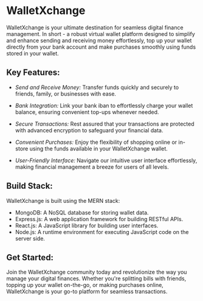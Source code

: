 # WalletXchange
WalletXchange is your ultimate destination for seamless digital finance management. In short - a robust virtual wallet platform designed to simplify and enhance sending and receiving money effortlessly, top up your wallet directly from your bank account and make purchases smoothly using funds stored in your wallet. 

## Key Features:

- *Send and Receive Money:* Transfer funds quickly and securely to friends, family, or businesses with ease.

- *Bank Integration:* Link your bank iban to effortlessly charge your wallet balance, ensuring convenient top-ups whenever needed.

- *Secure Transactions:* Rest assured that your transactions are protected with advanced encryption to safeguard your financial data.

- *Convenient Purchases:* Enjoy the flexibility of shopping online or in-store using the funds available in your WalletXchange wallet.

- *User-Friendly Interface:* Navigate our intuitive user interface effortlessly, making financial management a breeze for users of all levels.

## Build Stack:

WalletXchange is built using the MERN stack:

- MongoDB: A NoSQL database for storing wallet data.
- Express.js: A web application framework for building RESTful APIs.
- React.js: A JavaScript library for building user interfaces.
- Node.js: A runtime environment for executing JavaScript code on the server side.

## Get Started:

Join the WalletXchange community today and revolutionize the way you manage your digital finances. Whether you're splitting bills with friends, topping up your wallet on-the-go, or making purchases online, WalletXchange is your go-to platform for seamless transactions.
